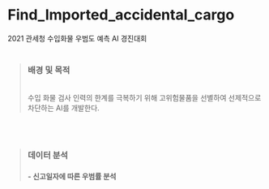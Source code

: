 # Find_Imported_accidental_cargo
2021 관세청 수입화물 우범도 예측 AI 경진대회
<br><br>
> <h3>배경 및 목적</h3> <br>
> 수입 화물 검사 인력의 한계를 극복하기 위해 고위험물품을 선별하여 선제적으로 차단하는 AI를 개발한다.
<br><br>
> <h3>데이터 분석</h3>
> <h4>- 신고일자에 따른 우범률 분석</h4>
